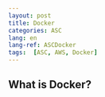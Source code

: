 ```yaml
---
layout: post
title: Docker
categories: ASC
lang: en
lang-ref: ASCDocker
tags:  [ASC, AWS, Docker]
---
```

## What is Docker?
